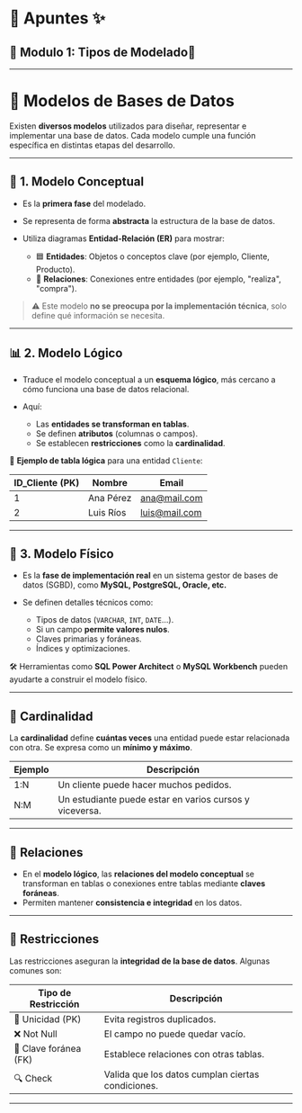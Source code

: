 # 📝 Apuntes ✨
## 💾 Modulo 1: Tipos de Modelado🐍
---
# 🧠 Modelos de Bases de Datos

Existen **diversos modelos** utilizados para diseñar, representar e implementar una base de datos. Cada modelo cumple una función específica en distintas etapas del desarrollo.

---

## 📌 1. Modelo Conceptual

* Es la **primera fase** del modelado.
* Se representa de forma **abstracta** la estructura de la base de datos.
* Utiliza diagramas **Entidad-Relación (ER)** para mostrar:

  * 🟦 **Entidades**: Objetos o conceptos clave (por ejemplo, Cliente, Producto).
  * 🔗 **Relaciones**: Conexiones entre entidades (por ejemplo, "realiza", "compra").

> ⚠️ Este modelo **no se preocupa por la implementación técnica**, solo define qué información se necesita.

---

## 📊 2. Modelo Lógico

* Traduce el modelo conceptual a un **esquema lógico**, más cercano a cómo funciona una base de datos relacional.
* Aquí:

  * Las **entidades se transforman en tablas**.
  * Se definen **atributos** (columnas o campos).
  * Se establecen **restricciones** como la **cardinalidad**.

📌 **Ejemplo de tabla lógica** para una entidad `Cliente`:

| ID\_Cliente (PK) | Nombre    | Email                                 |
| ---------------- | --------- | ------------------------------------- |
| 1                | Ana Pérez | [ana@mail.com](mailto:ana@mail.com)   |
| 2                | Luis Ríos | [luis@mail.com](mailto:luis@mail.com) |

---

## 💾 3. Modelo Físico

* Es la **fase de implementación real** en un sistema gestor de bases de datos (SGBD), como **MySQL, PostgreSQL, Oracle, etc.**
* Se definen detalles técnicos como:

  * Tipos de datos (`VARCHAR`, `INT`, `DATE`...).
  * Si un campo **permite valores nulos**.
  * Claves primarias y foráneas.
  * Índices y optimizaciones.

🛠️ Herramientas como **SQL Power Architect** o **MySQL Workbench** pueden ayudarte a construir el modelo físico.

---

## 🔁 Cardinalidad

La **cardinalidad** define **cuántas veces** una entidad puede estar relacionada con otra. Se expresa como un **mínimo y máximo**.

| Ejemplo | Descripción                                             |
| ------- | ------------------------------------------------------- |
| 1\:N    | Un cliente puede hacer muchos pedidos.                  |
| N\:M    | Un estudiante puede estar en varios cursos y viceversa. |

---

## 🔗 Relaciones

* En el **modelo lógico**, las **relaciones del modelo conceptual** se transforman en tablas o conexiones entre tablas mediante **claves foráneas**.
* Permiten mantener **consistencia e integridad** en los datos.

---

## 🧱 Restricciones

Las restricciones aseguran la **integridad de la base de datos**. Algunas comunes son:

| Tipo de Restricción   | Descripción                                       |
| --------------------- | ------------------------------------------------- |
| 🔑 Unicidad (PK)      | Evita registros duplicados.                       |
| ❌ Not Null            | El campo no puede quedar vacío.                   |
| 🔗 Clave foránea (FK) | Establece relaciones con otras tablas.            |
| 🔍 Check              | Valida que los datos cumplan ciertas condiciones. |

---



